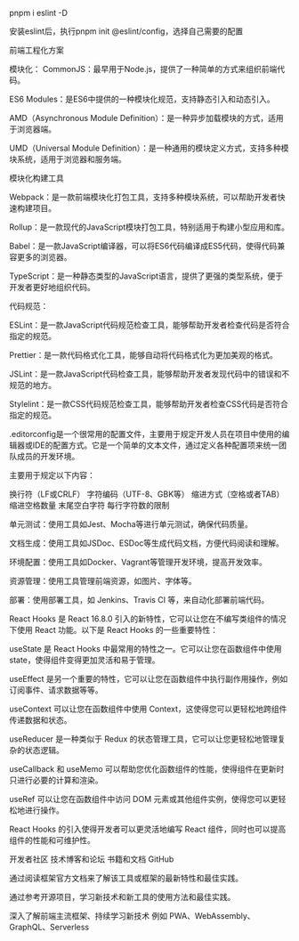 pnpm i eslint -D

安装eslint后，执行pnpm init @eslint/config，选择自己需要的配置


前端工程化方案

模块化：
CommonJS：最早用于Node.js，提供了一种简单的方式来组织前端代码。

ES6 Modules：是ES6中提供的一种模块化规范，支持静态引入和动态引入。

AMD（Asynchronous Module Definition）：是一种异步加载模块的方式，适用于浏览器端。

UMD（Universal Module Definition）：是一种通用的模块定义方式，支持多种模块系统，适用于浏览器和服务端。

模块化构建工具

Webpack：是一款前端模块化打包工具，支持多种模块系统，可以帮助开发者快速构建项目。

Rollup：是一款现代的JavaScript模块打包工具，特别适用于构建小型应用和库。

Babel：是一款JavaScript编译器，可以将ES6代码编译成ES5代码，使得代码兼容更多的浏览器。

TypeScript：是一种静态类型的JavaScript语言，提供了更强的类型系统，便于开发者更好地组织代码。


代码规范：

ESLint：是一款JavaScript代码规范检查工具，能够帮助开发者检查代码是否符合指定的规范。

Prettier：是一款代码格式化工具，能够自动将代码格式化为更加美观的格式。

JSLint：是一款JavaScript代码检查工具，能够帮助开发者发现代码中的错误和不规范的地方。

Stylelint：是一款CSS代码规范检查工具，能够帮助开发者检查CSS代码是否符合指定的规范。

.editorconfig是一个很常用的配置文件，主要用于规定开发人员在项目中使用的编辑器或IDE的配置方式。它是一个简单的文本文件，通过定义各种配置项来统一团队成员的开发环境。

主要用于规定以下内容：

换行符（LF或CRLF）
字符编码（UTF-8、GBK等）
缩进方式（空格或者TAB）
缩进空格数量
末尾空白字符
每行字符数的限制




单元测试：使用工具如Jest、Mocha等进行单元测试，确保代码质量。

文档生成：使用工具如JSDoc、ESDoc等生成代码文档，方便代码阅读和理解。

环境配置：使用工具如Docker、Vagrant等管理开发环境，提高开发效率。

资源管理：使用工具管理前端资源，如图片、字体等。

部署：使用部署工具，如 Jenkins、Travis CI 等，来自动化部署前端代码。



React Hooks 是 React 16.8.0 引入的新特性，它可以让您在不编写类组件的情况下使用 React 功能。以下是 React Hooks 的一些重要特性：

useState 是 React Hooks 中最常用的特性之一。它可以让您在函数组件中使用 state，使得组件变得更加灵活和易于管理。

useEffect 是另一个重要的特性，它可以让您在函数组件中执行副作用操作，例如订阅事件、请求数据等等。

useContext 可以让您在函数组件中使用 Context，这使得您可以更轻松地跨组件传递数据和状态。

useReducer 是一种类似于 Redux 的状态管理工具，它可以让您更轻松地管理复杂的状态逻辑。

useCallback 和 useMemo 可以帮助您优化函数组件的性能，使得组件在更新时只进行必要的计算和渲染。

useRef 可以让您在函数组件中访问 DOM 元素或其他组件实例，使得您可以更轻松地进行操作。

React Hooks 的引入使得开发者可以更灵活地编写 React 组件，同时也可以提高组件的性能和可维护性。


开发者社区  技术博客和论坛  书籍和文档 GitHub

通过阅读框架官方文档来了解该工具或框架的最新特性和最佳实践。

通过参考开源项目，学习新技术和新工具的使用方法和最佳实践。

深入了解前端主流框架、持续学习新技术  例如 PWA、WebAssembly、GraphQL、Serverless 


